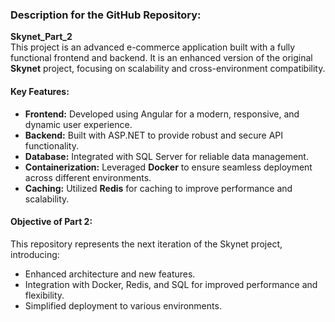 ### **Description for the GitHub Repository:**

**Skynet_Part_2**  
This project is an advanced e-commerce application built with a fully functional frontend and backend. It is an enhanced version of the original **Skynet** project, focusing on scalability and cross-environment compatibility. 

#### **Key Features:**
- **Frontend:** Developed using Angular for a modern, responsive, and dynamic user experience.  
- **Backend:** Built with ASP.NET to provide robust and secure API functionality.  
- **Database:** Integrated with SQL Server for reliable data management.  
- **Containerization:** Leveraged **Docker** to ensure seamless deployment across different environments.  
- **Caching:** Utilized **Redis** for caching to improve performance and scalability.  

#### **Objective of Part 2:**
This repository represents the next iteration of the Skynet project, introducing:
- Enhanced architecture and new features.
- Integration with Docker, Redis, and SQL for improved performance and flexibility.
- Simplified deployment to various environments.
